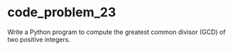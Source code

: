 # code_problem_23
Write a Python program to compute the greatest common divisor (GCD) of two positive integers.
